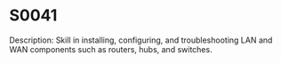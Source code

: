 # S0041
Description: Skill in installing, configuring, and troubleshooting LAN and WAN components such as routers, hubs, and switches.
